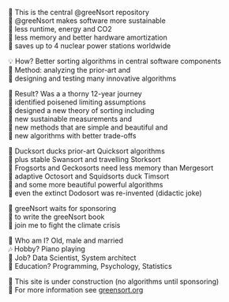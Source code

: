 
🏡 This is the central @greeNsort repository  
🌱 @greeNsort makes software more sustainable  
🌿 less runtime, energy and CO2  
🌳 less memory and better hardware amortization      
🔋 saves up to 4 nuclear power stations worldwide 

💡 How? Better sorting algorithms in central software components  
🚂 Method: analyzing the prior-art and  
🚀 designing and testing many innovative algorithms  

🌵 Result? Was a a thorny 12-year journey  
🍄 identified poisened limiting assumptions  
🌻 designed a new theory of sorting including  
📐 new sustainable measurements and  
🎨 new methods that are simple and beautiful and    
🔧 new algorithms with better trade-offs  

🦆 Ducksort ducks prior-art Quicksort algorithms  
🦢 plus stable Swansort and travelling Storksort  
🦎 Frogsorts and Geckosorts need less memory than Mergesort  
🦑 adaptive Octosort and Squidsorts duck Timsort  
🦚 and some more beautiful powerful algorithms  
🦤 even the extinct Dodosort was re-invented (didactic joke)  

🚦 greeNsort waits for sponsoring  
📗 to write the greeNsort book  
🌋 join me to fight the climate crisis  

🎎 Who am I? Old, male and married   
🎶 Hobby? Piano playing  
🧬 Job? Data Scientist, System architect  
🍼 Education? Programming, Psychology, Statistics  

🚧 This site is under construction (no algorithms until sponsoring)  
🔭 For more information see <a href="www.greensort.org">greensort.org</a>  
